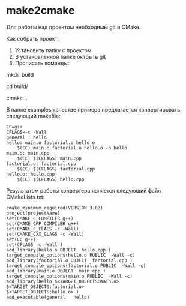# make2cmake

Для работы над проектом необходимы git и CMake.

Как собрать проект:

1) Установить папку с проектом
2) В установленной папке октрыть git
3) Прописать команды:
    
mkdir build

cd build/

cmake ..


В папке examples качестве примера предлагается конвертировать следующий makefile:

    CC=g++
    CFLAGS=-c -Wall
    general : hello
    hello: main.o factorial.o hello.o
    	$(CC) main.o factorial.o hello.o -o hello
    main.o: main.cpp 
    	$(CC) $(CFLAGS) main.cpp
    factorial.o: factorial.cpp 
    	$(CC) $(CFLAGS) factorial.cpp
    hello.o: hello.cpp 
    	$(CC) $(CFLAGS) hello.cpp


Результатом работы конвертера является следующий файл CMakeLists.txt: 

    cmake_minimum_required(VERSION 3.02)
    project(projectName)
    set(CMAKE_C_COMPILER g++)
    set(CMAKE_CPP_COMPILER g++)
    set(CMAKE_C_FLAGS -c -Wall)
    set(CMAKE_CXX_GLAGS -c -Wall)
    set(CC g++)
    set(CFLAGS -c -Wall )
    add_library(hello.o OBJECT  hello.cpp )
    target_compile_options(hello.o PUBLIC  -Wall -c)
    add_library(factorial.o OBJECT  factorial.cpp )
    target_compile_options(factorial.o PUBLIC  -Wall -c)
    add_library(main.o OBJECT  main.cpp )
    target_compile_options(main.o PUBLIC  -Wall -c)
    add_library(hello $<TARGET_OBJECTS:main.o> $<TARGET_OBJECTS:factorial.o> 
    $<TARGET_OBJECTS:hello.o> )
    add_executable(general   hello)

